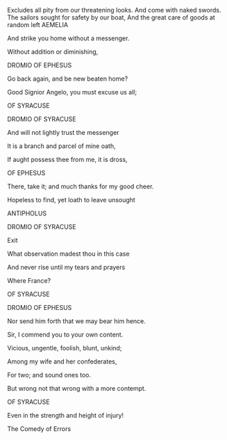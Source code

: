 Excludes all pity from our threatening looks.
And come with naked swords.
The sailors sought for safety by our boat,
And the great care of goods at random left
AEMELIA

And strike you home without a messenger.

Without addition or diminishing,

DROMIO OF EPHESUS

Go back again, and be new beaten home?

Good Signior Angelo, you must excuse us all;

OF SYRACUSE

DROMIO OF SYRACUSE

And will not lightly trust the messenger



It is a branch and parcel of mine oath,

If aught possess thee from me, it is dross,

OF EPHESUS

There, take it; and much thanks for my good cheer.

Hopeless to find, yet loath to leave unsought

ANTIPHOLUS

DROMIO OF SYRACUSE

Exit

What observation madest thou in this case

And never rise until my tears and prayers

Where France?

OF SYRACUSE

DROMIO OF EPHESUS

Nor send him forth that we may bear him hence.

Sir, I commend you to your own content.



Vicious, ungentle, foolish, blunt, unkind;

Among my wife and her confederates,

For two; and sound ones too.



But wrong not that wrong with a more contempt.

OF SYRACUSE

Even in the strength and height of injury!

The Comedy of Errors

